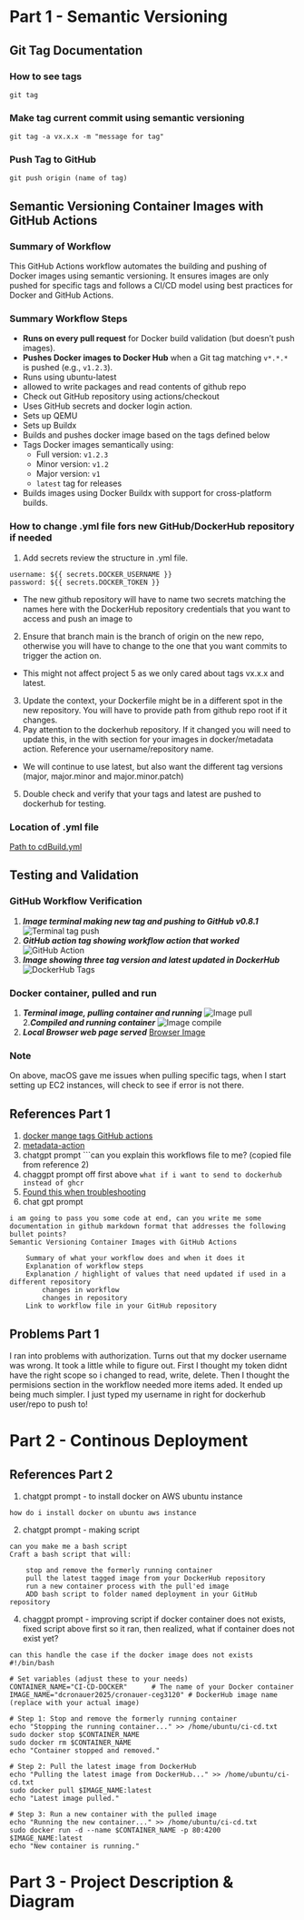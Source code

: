 # Part 1 - Semantic Versioning

## Git Tag Documentation

### How to see tags 

```
git tag
```
### Make tag current commit using semantic versioning

```
git tag -a vx.x.x -m "message for tag"
```

### Push Tag to GitHub

```
git push origin (name of tag)
```

## Semantic Versioning Container Images with GitHub Actions

### Summary of Workflow

This GitHub Actions workflow automates the building and pushing of Docker images using semantic versioning. It ensures images are only pushed for specific tags and follows a CI/CD model using best practices for Docker and GitHub Actions.


###  Summary Workflow Steps

- **Runs on every pull request** for Docker build validation (but doesn’t push images).
- **Pushes Docker images to Docker Hub** when a Git tag matching `v*.*.*` is pushed (e.g., `v1.2.3`).
- Runs using ubuntu-latest
- allowed to write packages and read contents of github repo
- Check out GitHub repository using actions/checkout
- Uses GitHub secrets and docker login action.
- Sets up QEMU
- Sets up Buildx
- Builds and pushes docker image based on the tags defined below
- Tags Docker images semantically using:
  - Full version: `v1.2.3`
  - Minor version: `v1.2`
  - Major version: `v1`
  - `latest` tag for releases
- Builds images using Docker Buildx with support for cross-platform builds.

### How to change .yml file fors new GitHub/DockerHub repository if needed

1. Add secrets review the structure in .yml file. 
```
username: ${{ secrets.DOCKER_USERNAME }}
password: ${{ secrets.DOCKER_TOKEN }}
```
  - The new github repository will have to name two secrets matching the names here with the DockerHub repository credentials that you want to access and push an image to
2. Ensure that branch main is the branch of origin on the new repo, otherwise you will have to change to the one that you want commits to trigger the action on.
  - This might not affect project 5 as we only cared about tags vx.x.x and latest. 
3. Update the context, your Dockerfile might be in a different spot in the new repository. You will have to provide path from github repo root if it changes.
4. Pay attention to the dockerhub repository. If it changed you will need to update this, in the with section for your images in docker/metadata action. Reference your username/repository name.
  - We will continue to use latest, but also want the different tag versions (major, major.minor and major.minor.patch)
5. Double check and verify that your tags and latest are pushed to dockerhub for testing.    

### Location of .yml file
[Path to cdBuild.yml](.github/workflows/cdBuild.yml)

## Testing and Validation

### GitHub Workflow Verification

1. ***Image terminal making new tag and pushing to GitHub v0.8.1***
![Terminal tag push](/Project4/images/pushTag.png)<br>
2. ***GitHub action tag showing workflow action that worked***
![GitHub Action](/Project4/images/githubAction.png)<br>
3. ***Image showing three tag version and latest updated in DockerHub***
![DockerHub Tags](/Project4/images/dockerTagVersions.png)<br>

### Docker container, pulled and run

1. ***Terminal image, pulling container and running***
![Image pull](/Project4/images/dockerPull.png)<br>
2.***Compiled and running container***
![Image compile](/Project4/images/compiledContainer.png)<br>
3. ***Local Browser web page served***
[Browser Image](/Project4/images/eagle.png)<br>

### Note

On above, macOS gave me issues when pulling specific tags, when I start setting up EC2 instances, will check to see if error is not there. 

## References Part 1

1. [docker mange tags GitHub actions](https://docs.docker.com/build/ci/github-actions/manage-tags-labels/)
2. [metadata-action](https://github.com/docker/metadata-action?tab=readme-ov-file#semver)
3. chatgpt prompt ```can you explain this workflows file to me? (copied file from reference 2)
4. chaggpt prompt off first above ```what if i want to send to dockerhub instead of ghcr```
5. [Found this when troubleshooting](https://docs.github.com/en/actions/use-cases-and-examples/publishing-packages/publishing-docker-images)
6. chat gpt prompt
```
i am going to pass you some code at end, can you write me some documentation in github markdown format that addresses the following bullet points?
Semantic Versioning Container Images with GitHub Actions

    Summary of what your workflow does and when it does it
    Explanation of workflow steps
    Explanation / highlight of values that need updated if used in a different repository
        changes in workflow
        changes in repository
    Link to workflow file in your GitHub repository
```

## Problems Part 1

I ran into problems with authorization. Turns out that my docker username was wrong. It took a little while to figure out. First I thought my token didnt have the right scope so i changed to read, write, delete. Then I thought the permisions section in the workflow needed more items aded. It ended up being much simpler. I just typed my username in right for dockerhub user/repo to push to! 

# Part 2 - Continous Deployment


## References Part 2

1. chatgpt prompt - to install docker on AWS ubuntu instance
```
how do i install docker on ubuntu aws instance
```
2. chatgpt prompt - making script
```
can you make me a bash script 
Craft a bash script that will:

    stop and remove the formerly running container
    pull the latest tagged image from your DockerHub repository
    run a new container process with the pull'ed image
    ADD bash script to folder named deployment in your GitHub repository
```
4. chaggpt prompt - improving script if docker container does not exists, fixed script above first so it ran, then realized, what if container does not exist yet?
```
can this handle the case if the docker image does not exists
#!/bin/bash

# Set variables (adjust these to your needs)
CONTAINER_NAME="CI-CD-DOCKER"      # The name of your Docker container
IMAGE_NAME="dcronauer2025/cronauer-ceg3120" # DockerHub image name (replace with your actual image)

# Step 1: Stop and remove the formerly running container
echo "Stopping the running container..." >> /home/ubuntu/ci-cd.txt
sudo docker stop $CONTAINER_NAME
sudo docker rm $CONTAINER_NAME
echo "Container stopped and removed."

# Step 2: Pull the latest image from DockerHub
echo "Pulling the latest image from DockerHub..." >> /home/ubuntu/ci-cd.txt
sudo docker pull $IMAGE_NAME:latest
echo "Latest image pulled."

# Step 3: Run a new container with the pulled image
echo "Running the new container..." >> /home/ubuntu/ci-cd.txt
sudo docker run -d --name $CONTAINER_NAME -p 80:4200 $IMAGE_NAME:latest 
echo "New container is running."
```

# Part 3 - Project Description & Diagram
